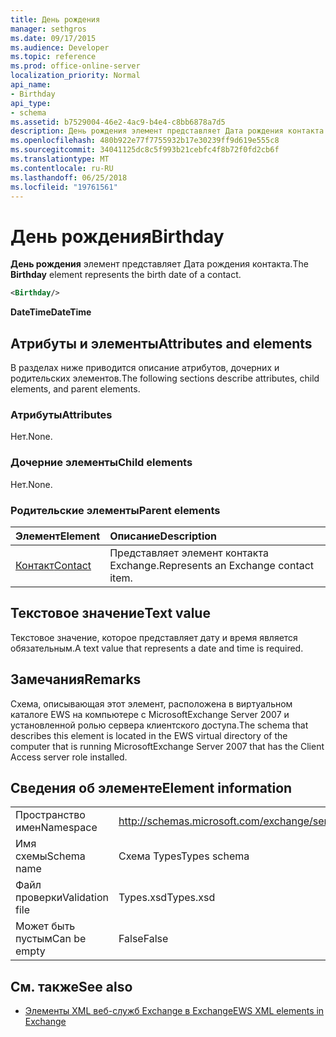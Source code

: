 ```yaml
---
title: День рождения
manager: sethgros
ms.date: 09/17/2015
ms.audience: Developer
ms.topic: reference
ms.prod: office-online-server
localization_priority: Normal
api_name:
- Birthday
api_type:
- schema
ms.assetid: b7529004-46e2-4ac9-b4e4-c8bb6878a7d5
description: День рождения элемент представляет Дата рождения контакта.
ms.openlocfilehash: 480b922e77f7755932b17e30239ff9d619e555c8
ms.sourcegitcommit: 34041125dc8c5f993b21cebfc4f8b72f0fd2cb6f
ms.translationtype: MT
ms.contentlocale: ru-RU
ms.lasthandoff: 06/25/2018
ms.locfileid: "19761561"
---
```

# <a name="birthday"></a><span data-ttu-id="40ee2-103">День рождения</span><span class="sxs-lookup"><span data-stu-id="40ee2-103">Birthday</span></span>

<span data-ttu-id="40ee2-104">**День рождения** элемент представляет Дата рождения контакта.</span><span class="sxs-lookup"><span data-stu-id="40ee2-104">The **Birthday** element represents the birth date of a contact.</span></span> 
  
```xml
<Birthday/>
```

 <span data-ttu-id="40ee2-105">**DateTime**</span><span class="sxs-lookup"><span data-stu-id="40ee2-105">**DateTime**</span></span>
## <a name="attributes-and-elements"></a><span data-ttu-id="40ee2-106">Атрибуты и элементы</span><span class="sxs-lookup"><span data-stu-id="40ee2-106">Attributes and elements</span></span>

<span data-ttu-id="40ee2-107">В разделах ниже приводится описание атрибутов, дочерних и родительских элементов.</span><span class="sxs-lookup"><span data-stu-id="40ee2-107">The following sections describe attributes, child elements, and parent elements.</span></span>
  
### <a name="attributes"></a><span data-ttu-id="40ee2-108">Атрибуты</span><span class="sxs-lookup"><span data-stu-id="40ee2-108">Attributes</span></span>

<span data-ttu-id="40ee2-109">Нет.</span><span class="sxs-lookup"><span data-stu-id="40ee2-109">None.</span></span>
  
### <a name="child-elements"></a><span data-ttu-id="40ee2-110">Дочерние элементы</span><span class="sxs-lookup"><span data-stu-id="40ee2-110">Child elements</span></span>

<span data-ttu-id="40ee2-111">Нет.</span><span class="sxs-lookup"><span data-stu-id="40ee2-111">None.</span></span>
  
### <a name="parent-elements"></a><span data-ttu-id="40ee2-112">Родительские элементы</span><span class="sxs-lookup"><span data-stu-id="40ee2-112">Parent elements</span></span>

|<span data-ttu-id="40ee2-113">**Элемент**</span><span class="sxs-lookup"><span data-stu-id="40ee2-113">**Element**</span></span>|<span data-ttu-id="40ee2-114">**Описание**</span><span class="sxs-lookup"><span data-stu-id="40ee2-114">**Description**</span></span>|
|:-----|:-----|
|[<span data-ttu-id="40ee2-115">Контакт</span><span class="sxs-lookup"><span data-stu-id="40ee2-115">Contact</span></span>](contact.md) <br/> |<span data-ttu-id="40ee2-116">Представляет элемент контакта Exchange.</span><span class="sxs-lookup"><span data-stu-id="40ee2-116">Represents an Exchange contact item.</span></span>  <br/> |
   
## <a name="text-value"></a><span data-ttu-id="40ee2-117">Текстовое значение</span><span class="sxs-lookup"><span data-stu-id="40ee2-117">Text value</span></span>

<span data-ttu-id="40ee2-118">Текстовое значение, которое представляет дату и время является обязательным.</span><span class="sxs-lookup"><span data-stu-id="40ee2-118">A text value that represents a date and time is required.</span></span>
  
## <a name="remarks"></a><span data-ttu-id="40ee2-119">Замечания</span><span class="sxs-lookup"><span data-stu-id="40ee2-119">Remarks</span></span>

<span data-ttu-id="40ee2-120">Схема, описывающая этот элемент, расположена в виртуальном каталоге EWS на компьютере с MicrosoftExchange Server 2007 и установленной ролью сервера клиентского доступа.</span><span class="sxs-lookup"><span data-stu-id="40ee2-120">The schema that describes this element is located in the EWS virtual directory of the computer that is running MicrosoftExchange Server 2007 that has the Client Access server role installed.</span></span>
  
## <a name="element-information"></a><span data-ttu-id="40ee2-121">Сведения об элементе</span><span class="sxs-lookup"><span data-stu-id="40ee2-121">Element information</span></span>

|||
|:-----|:-----|
|<span data-ttu-id="40ee2-122">Пространство имен</span><span class="sxs-lookup"><span data-stu-id="40ee2-122">Namespace</span></span>  <br/> |http://schemas.microsoft.com/exchange/services/2006/types  <br/> |
|<span data-ttu-id="40ee2-123">Имя схемы</span><span class="sxs-lookup"><span data-stu-id="40ee2-123">Schema name</span></span>  <br/> |<span data-ttu-id="40ee2-124">Схема Types</span><span class="sxs-lookup"><span data-stu-id="40ee2-124">Types schema</span></span>  <br/> |
|<span data-ttu-id="40ee2-125">Файл проверки</span><span class="sxs-lookup"><span data-stu-id="40ee2-125">Validation file</span></span>  <br/> |<span data-ttu-id="40ee2-126">Types.xsd</span><span class="sxs-lookup"><span data-stu-id="40ee2-126">Types.xsd</span></span>  <br/> |
|<span data-ttu-id="40ee2-127">Может быть пустым</span><span class="sxs-lookup"><span data-stu-id="40ee2-127">Can be empty</span></span>  <br/> |<span data-ttu-id="40ee2-128">False</span><span class="sxs-lookup"><span data-stu-id="40ee2-128">False</span></span>  <br/> |
   
## <a name="see-also"></a><span data-ttu-id="40ee2-129">См. также</span><span class="sxs-lookup"><span data-stu-id="40ee2-129">See also</span></span>



- [<span data-ttu-id="40ee2-130">Элементы XML веб-служб Exchange в Exchange</span><span class="sxs-lookup"><span data-stu-id="40ee2-130">EWS XML elements in Exchange</span></span>](ews-xml-elements-in-exchange.md)

